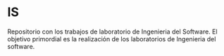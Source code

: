 IS
==

Repositorio con los trabajos de laboratorio de Ingenieria del Software. El objetivo primordial es la realización de los laboratorios de Ingenieria del software.
